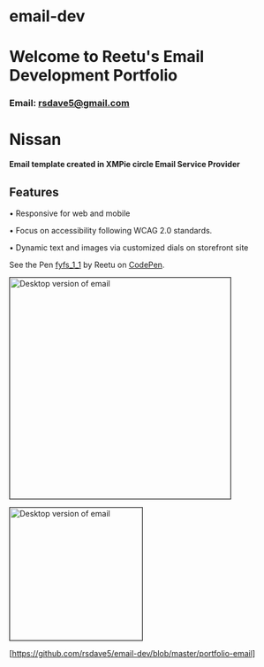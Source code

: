 # email-dev
# Welcome to Reetu's Email Development Portfolio
### Email: rsdave5@gmail.com

# **Nissan**
**Email template created in XMPie circle Email Service Provider**

## Features
• Responsive for web and mobile

• Focus on accessibility following WCAG 2.0 standards.

• Dynamic text and images via customized dials on storefront site

  <span>See the Pen <a href="https://codepen.io/roslynd89/pen/WNvNQKM">
  fyfs_1_1</a> by Reetu on <a href="https://codepen.io">CodePen</a>.</span>

<a href="https://github.com/rsdave5/email-dev/blob/master/portfolio-email"><img src="https://i.imgur.com/oejuy0z.jpg" 
alt="Desktop version of email" width="400" border="1"/></a>

<a href="https://github.com/rsdave5/email-dev/blob/master/portfolio-email"><img src="https://i.imgur.com/yCmes79.png" 
alt="Desktop version of email" width="240" border="1"/></a>

[https://github.com/rsdave5/email-dev/blob/master/portfolio-email]
